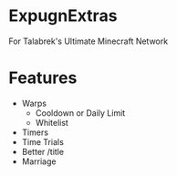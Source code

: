 # ExpugnExtras
For Talabrek's Ultimate Minecraft Network

# Features
- Warps
  - Cooldown or Daily Limit
  - Whitelist
- Timers
- Time Trials
- Better /title
- Marriage
